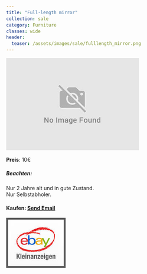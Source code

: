 ```yaml
---
title: "Full-length mirror"
collection: sale
category: Furniture
classes: wide
header: 
  teaser: /assets/images/sale/fulllength_mirror.png
---
```




<a href="">
  <img src="/assets/images/sale/fulllength_mirror.png" alt="Full-length mirror">
</a>

**Preis**: 10€

##### Beachten:
Nur 2 Jahre alt und in gute Zustand.<br>Nur Selbstabholer.

#### Kaufen: <a href = "mailto:digitaldasler@gmail.com?subject=Full-length mirror">Send Email</a>

<a href="">
  <img src="/assets/images/ebay.png" alt="Ebay Kleinanzeigen" style="border: 5px solid #555">
</a>

